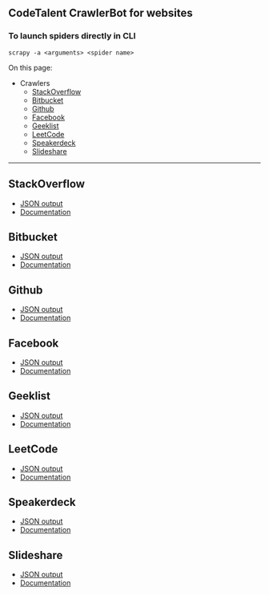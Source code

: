 ## CodeTalent CrawlerBot for websites

### To launch spiders directly in CLI
    scrapy -a <arguments> <spider name>

On this page:

* Crawlers
    * [StackOverflow](https://bitbucket.org/codetalent/gitcrawl/overview#markdown-header-stackoverflow)
    * [Bitbucket](https://bitbucket.org/codetalent/gitcrawl/overview#markdown-header-Bitbucket)
    * [Github](https://bitbucket.org/codetalent/gitcrawl/overview#markdown-header-Github)
    * [Facebook](https://bitbucket.org/codetalent/gitcrawl/overview#markdown-header-Facebook)
    * [Geeklist](https://bitbucket.org/codetalent/gitcrawl/overview#markdown-header-Geeklist)
    * [LeetCode](https://bitbucket.org/codetalent/gitcrawl/overview#markdown-header-LeetCode)
    * [Speakerdeck](https://bitbucket.org/codetalent/gitcrawl/overview#markdown-header-Speakerdeck)
    * [Slideshare](https://bitbucket.org/codetalent/gitcrawl/overview#markdown-header-Slideshare)

* * * 

## StackOverflow
* [JSON output](docs/output/json/output/json/stackoverflow.json)
* [Documentation](docs/output/stackoverflow.md)

## Bitbucket
* [JSON output](docs/output/json/bitbucket.json)
* [Documentation](docs/output/bitbucket.md)

## Github
* [JSON output](docs/output/json/github.json)
* [Documentation](docs/output/github.md)

## Facebook
* [JSON output](docs/output/json/facebook.json)
* [Documentation](docs/output/facebook.md)

## Geeklist
* [JSON output](docs/output/json/output/geeklist.json)
* [Documentation](docs/output/geeklist.md)

## LeetCode
* [JSON output](docs/output/json/output/leetcode.json)
* [Documentation](docs/output/leetcode.md)

## Speakerdeck
* [JSON output](docs/output/json/output/speakerdeck.json)
* [Documentation](docs/output/speakerdeck.md)

## Slideshare
* [JSON output](docs/output/json/output/slideshare.json)
* [Documentation](docs/output/slideshare.md)